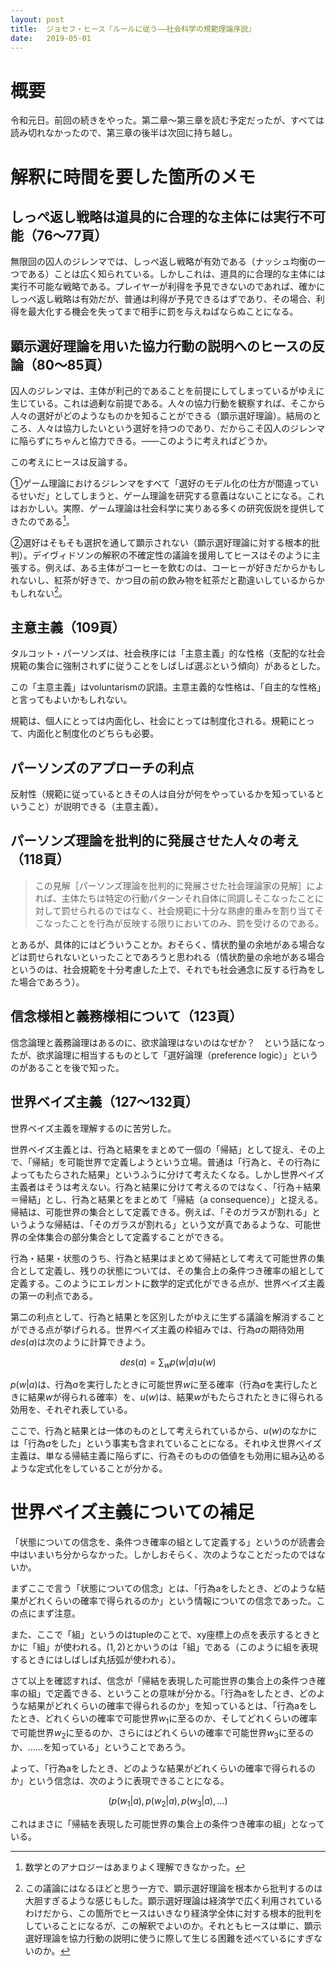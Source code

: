```yaml
---
layout: post
title:  ジョセフ・ヒース『ルールに従う――社会科学の規範理論序説』
date:   2019-05-01
---
```


# 概要
令和元日。前回の続きをやった。第二章〜第三章を読む予定だったが、すべては読み切れなかったので、第三章の後半は次回に持ち越し。

# 解釈に時間を要した箇所のメモ
## しっぺ返し戦略は道具的に合理的な主体には実行不可能（76〜77頁）
無限回の囚人のジレンマでは、しっぺ返し戦略が有効である（ナッシュ均衡の一つである）ことは広く知られている。しかしこれは、道具的に合理的な主体には実行不可能な戦略である。プレイヤーが利得を予見できないのであれば、確かにしっぺ返し戦略は有効だが、普通は利得が予見できるはずであり、その場合、利得を最大化する機会を失ってまで相手に罰を与えねばならぬことになる。

## 顕示選好理論を用いた協力行動の説明へのヒースの反論（80〜85頁）
囚人のジレンマは、主体が利己的であることを前提にしてしまっているがゆえに生じている。これは過剰な前提である。人々の協力行動を観察すれば、そこから人々の選好がどのようなものかを知ることができる（顕示選好理論）。結局のところ、人々は協力したいという選好を持つのであり、だからこそ囚人のジレンマに陥らずにちゃんと協力できる。――このように考えればどうか。

この考えにヒースは反論する。

①ゲーム理論におけるジレンマをすべて「選好のモデル化の仕方が間違っているせいだ」としてしまうと、ゲーム理論を研究する意義はないことになる。これはおかしい。実際、ゲーム理論は社会科学に実りある多くの研究仮説を提供してきたのである[^1]。

[^1]: 数学とのアナロジーはあまりよく理解できなかった。

②選好はそもそも選択を通して顕示されない（顕示選好理論に対する根本的批判）。デイヴィドソンの解釈の不確定性の議論を援用してヒースはそのように主張する。例えば、ある主体がコーヒーを飲むのは、コーヒーが好きだからかもしれないし、紅茶が好きで、かつ目の前の飲み物を紅茶だと勘違いしているからかもしれない[^2]。

[^2]: この議論にはなるほどと思う一方で、顕示選好理論を根本から批判するのは大胆すぎるような感じもした。顕示選好理論は経済学で広く利用されているわけだから、この箇所でヒースはいきなり経済学全体に対する根本的批判をしていることになるが、この解釈でよいのか。それともヒースは単に、顕示選好理論を協力行動の説明に使うに際して生じる困難を述べているにすぎないのか。

## 主意主義（109頁）
タルコット・パーソンズは、社会秩序には「主意主義」的な性格（支配的な社会規範の集合に強制されずに従うことをしばしば選ぶという傾向）があるとした。

この「主意主義」はvoluntarismの訳語。主意主義的な性格は、「自主的な性格」と言ってもよいかもしれない。

規範は、個人にとっては内面化し、社会にとっては制度化される。規範にとって、内面化と制度化のどちらも必要。

## パーソンズのアプローチの利点
反射性（規範に従っているときその人は自分が何をやっているかを知っているということ）が説明できる（主意主義）。

## パーソンズ理論を批判的に発展させた人々の考え（118頁）
> この見解［パーソンズ理論を批判的に発展させた社会理論家の見解］によれば、主体たちは特定の行動パターンそれ自体に同調しそこなったことに対して罰せられるのではなく、社会規範に十分な熟慮的重みを割り当てそこなったことを行為が反映する限りにおいてのみ、罰を受けるのである。

とあるが、具体的にはどういうことか。おそらく、情状酌量の余地がある場合などは罰せられないといったことであろうと思われる（情状酌量の余地がある場合というのは、社会規範を十分考慮した上で、それでも社会通念に反する行為をした場合であろう）。

## 信念様相と義務様相について（123頁）
信念論理と義務論理はあるのに、欲求論理はないのはなぜか？　という話になったが、欲求論理に相当するものとして「選好論理（preference logic）」というのがあることを後で知った。

## 世界ベイズ主義（127〜132頁）
世界ベイズ主義を理解するのに苦労した。

世界ベイズ主義とは、行為と結果をまとめて一個の「帰結」として捉え、その上で、「帰結」を可能世界で定義しようという立場。普通は「行為と、その行為によってもたらされた結果」というふうに分けて考えたくなる。しかし世界ベイズ主義者はそうは考えない。行為と結果に分けて考えるのではなく、「行為＋結果＝帰結」とし、行為と結果とをまとめて「帰結（a consequence）」と捉える。帰結は、可能世界の集合として定義できる。例えば、「そのガラスが割れる」というような帰結は、「そのガラスが割れる」という文が真であるような、可能世界の全体集合の部分集合として定義することができる。

行為・結果・状態のうち、行為と結果はまとめて帰結として考えて可能世界の集合として定義し、残りの状態については、その集合上の条件つき確率の組として定義する。このようにエレガントに数学的定式化ができる点が、世界ベイズ主義の第一の利点である。

第二の利点として、行為と結果とを区別したがゆえに生ずる議論を解消することができる点が挙げられる。世界ベイズ主義の枠組みでは、行為$a$の期待効用$des(a)$は次のように計算できよう。

$$
des(a) = \sum_w p(w|a)u(w)
$$

$p(w|a)$は、行為$a$を実行したときに可能世界$w$に至る確率（行為$a$を実行したときに結果$w$が得られる確率）を、$u(w)$は、結果$w$がもたらされたときに得られる効用を、それぞれ表している。

ここで、行為と結果とは一体のものとして考えられているから、$u(w)$のなかには「行為$a$をした」という事実も含まれていることになる。それゆえ世界ベイズ主義は、単なる帰結主義に陥らずに、行為そのものの価値をも効用に組み込めるような定式化をしていることが分かる。


# 世界ベイズ主義についての補足
「状態についての信念を、条件つき確率の組として定義する」というのが読書会中はいまいち分からなかった。しかしおそらく、次のようなことだったのではないか。

まずここで言う「状態についての信念」とは、「行為aをしたとき、どのような結果がどれくらいの確率で得られるのか」という情報についての信念であった。この点にまず注意。

また、ここで「組」というのはtupleのことで、xy座標上の点を表示するときとかに「組」が使われる。$(1,2)$とかいうのは「組」である（このように組を表現するときにはしばしば丸括弧が使われる）。

さて以上を確認すれば、信念が「帰結を表現した可能世界の集合上の条件つき確率の組」で定義できる、ということの意味が分かる。「行為aをしたとき、どのような結果がどれくらいの確率で得られるのか」を知っているとは、「行為aをしたとき、どれくらいの確率で可能世界$w_1$に至るのか、そしてどれくらいの確率で可能世界$w_2$に至るのか、さらにはどれくらいの確率で可能世界$w_3$に至るのか、……を知っている」ということであろう。

よって、「行為aをしたとき、どのような結果がどれくらいの確率で得られるのか」という信念は、次のように表現できることになる。

$$
(p(w_1|a),p(w_2|a),p(w_3|a),\dots)
$$

これはまさに「帰結を表現した可能世界の集合上の条件つき確率の組」となっている。
